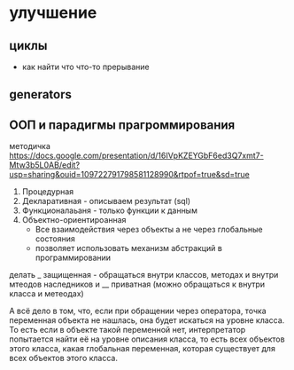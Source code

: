 # улучшение

## циклы

* как найти что что-то прерывание

## generators

## ООП и парадигмы прагроммирования

методичка <https://docs.google.com/presentation/d/16IVpKZEYGbF6ed3Q7xmt7-Mtw3b5L0AB/edit?usp=sharing&ouid=109722791798581128990&rtpof=true&sd=true>

1. Процедурная
2. Декларативная - описываем результат (sql)
3. Функционалаьаня - только функции к данным
4. Объектно-ориентироанная
    * Все взаимодействия через объекты а не через глобальные состояния
    * позволяет использовать механизм абстракций в программировании

делать _ защищенная - обращаться внутри классов, методах и внутри мтеодов наследников и __ приватная (можно обращаться к внутри класса и метеодах)

А всё дело в том, что, если при обращении через оператора, точка переменная объекта не нашлась, она будет искаться на уровне класса. То есть если в объекте такой переменной нет, интерпретатор попытается найти её на уровне описания класса, то есть всех объектов этого класса, какая глобальная переменная, которая существует для всех объектов этого класса.
